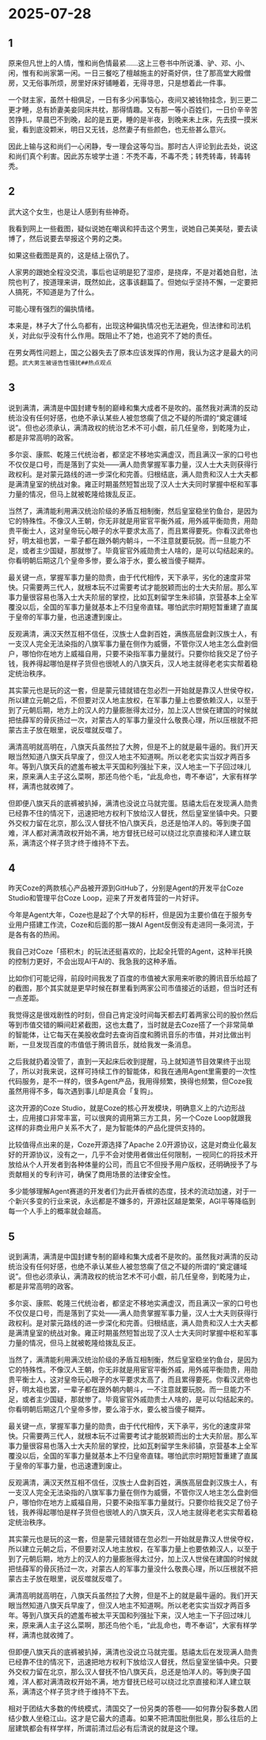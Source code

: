 # 2025-07-28

## 1

原来但凡世上的人情，惟和尚色情最紧……这上三卷书中所说潘、驴、邓、小、闲，惟有和尚家第一闲。一日三餐吃了檀越施主的好斋好供，住了那高堂大殿僧房，又无俗事所烦，房里好床好铺睡着，无得寻思，只是想着此一件事。

一个财主家，虽然十相俱足，一日有多少闲事恼心，夜间又被钱物挂念，到三更二更才睡，总有娇妻美妾同床共枕，那得情趣。又有那一等小百姓们，一日价辛辛苦苦挣扎，早晨巴不到晚，起的是五更，睡的是半夜，到晚来未上床，先去摸一摸米瓮，看到底没颗米，明日又无钱，总然妻子有些颜色，也无些甚么意兴。

因此上输与这和尚们一心闲静，专一理会这等勾当。那时古人评论到此去处，说这和尚们真个利害。因此苏东坡学士道：不秃不毒，不毒不秃；转秃转毒，转毒转秃。

## 2

武大这个女生，也是让人感到有些神奇。

我看到网上一些截图，疑似说她在嘲讽和抨击这个男生，说她自己美美哒，要去读博了，然后说要去举报这个男的之类。

如果这些截图是真的，这是结上宿仇了。

人家男的跟她全程没交流，事后也证明是犯了湿疹，是挠痒，不是对着她自慰，法院也判了，按道理来讲，既然如此，这事该翻篇了。但她似乎坚持不懈，一定要把人搞死，不知道是为了什么。

可能心理有强烈的偏执情绪。

本来是，林子大了什么鸟都有，出现这种偏执情况也无法避免，但法律和司法机关，对此似乎没有什么作用。既阻止不了她，也追究不了她的责任。

在男女两性问题上，国之公器失去了原本应该发挥的作用，我认为这才是最大的问题。`武大男生被诬告性骚扰##热点观点`

## 3

说到满清，满清是中国封建专制的巅峰和集大成者不是吹的。虽然我对满清的反动统治没有任何好感，也绝不承认某些人被忽悠瘸了信之不疑的所谓的“奠定疆域说”。但也必须承认，满清政权的统治艺术不可小觑，前几任皇帝，到乾隆为止，都是非常高明的政客。

多尔衮、康熙、乾隆三代统治者，都坚定不移地实满虚汉，而且满汉一家的口号也不仅仅是口号，而是落到了实处——满人勋贵掌握军事力量，汉人士大夫则获得行政权利。是对蒙元路线的进一步深化和完善。归根结底，满人勋贵和汉人士大夫都是满清皇室的统战对象。雍正时期虽然短暂出现了汉人士大夫同时掌握中枢和军事力量的情况，但马上就被乾隆给拨乱反正。

当然了，满清能利用满汉统治阶级的矛盾互相制衡，然后皇室稳坐钓鱼台，是因为它的特殊性。不像汉人王朝，你无非就是用宦官平衡外戚，用外戚平衡勋贵，用勋贵平衡士人，这对皇帝玩心眼子的水平要求太高了，而且累得要死。你看汉武帝也好，明太祖也罢，一辈子都在跟外朝内朝斗，一不注意就要玩脱。而一旦能力不足，或者主少国疑，那就惨了。毕竟宦官外戚勋贵士人啥的，是可以勾结起来的。你看明朝后期这几个皇帝多惨，要么溶于水，要么被当傻子糊弄。

最关键一点，掌握军事力量的勋贵，由于代代相传，天下承平，劣化的速度非常快。只需要两三代人，就根本玩不过需要考试才能脱颖而出的士大夫阶层。那么军事力量很容易也落入士大夫阶层的掌控，比如瓦剌留学生朱祁镇，京营基本上全军覆没以后，全国的军事力量就基本上不归皇帝直辖。哪怕武宗时期短暂重建了直属于皇帝的军事力量，也迅速遭到废止。

反观满清，满汉天然互相不信任，汉族士人盘剥百姓，满族高层盘剥汉族士人，有一支汉人完全无法染指的八旗军事力量在侧作为威慑，不管你汉人地主怎么盘剥佃户，哪怕你在地方上威福自用，只要不染指军事力量就行。只要你给我交足了份子钱，我养得起哪怕是样子货但也很唬人的八旗天兵，汉人地主就得老老实实帮着稳定统治秩序。

其实蒙元也是玩的这一套，但是蒙元错就错在忽必烈一开始就是靠汉人世侯夺权，所以建立元朝之后，不但要对汉人地主放权，在军事力量上也要依赖汉人，以至于到了元朝后期，地方上的汉人的力量膨胀得太过分，加上汉人世侯在建国的时候就把怯薛军的骨灰扬过一次，对蒙古人的军事力量没什么敬畏心理，所以压根就不把蒙古主子放在眼里，说反噬就反噬了。

满清高明就高明在，八旗天兵虽然拉了大胯，但是不上的就是最牛逼的。我们开天眼当然知道八旗天兵早废了，但汉人地主不知道啊。所以老老实实当奴才两百多年。等到八旗天兵的遮羞布被太平天国和列强扯下来，汉人地主一下子回过味儿来，原来满人主子这么菜啊，那还鸟他个毛，“此乱命也，粤不奉诏”，大家有样学样，满清也就收摊了。

但即便八旗天兵的底裤被扒掉，满清也没说立马就完蛋。慈禧太后在发现满人勋贵已经靠不住的情况下，迅速把地方权利下放给汉人督抚，然后皇室坐镇中央。只要外交权力留在北京，那么汉人督抚不怕八旗天兵，总还是怕洋人的。等到庚子国难，洋人都对满清政权开始不满，地方督抚已经可以绕过北京直接和洋人建立联系，满清这个样子货才终于维持不下去。



## 4

昨天Coze的两款核心产品被开源到GitHub了，分别是Agent的开发平台Coze Studio和管理平台Coze Loop，迎来了开发者阵营的一片好评。

今年是Agent大年，Coze也是起了个大早的标杆，但是因为主要价值在于服务专业用户搭建工作流，Coze和后面的那一拨AI Agent反倒没有走进同一条河流，于是各有各的热闹。

我自己对Coze「搭积木」的玩法还挺喜欢的，比起全托管的Agent，这种半托换的控制力更好，不会出现AI干AI的、我急我的这种矛盾。

比如你们可能记得，前段时间我发了百度的市值被大家用来听歌的腾讯音乐给超了的截图，那个其实就是更早时候在群里看到两家公司市值接近的话题，但当时还有一点差距。

我觉得这是很戏剧性的时刻，但自己肯定没时间每天都去盯着两家公司的股价然后等到市值交错的瞬间赶紧截图，这也太蠢了，当时就是去Coze搭了一个非常简单的智能体，让它每天在美股收盘时去查询百度和腾讯音乐的市值，并对比做出判断，一旦发现百度的市值低于腾讯音乐，就给我发一条消息。

之后我就扔着没管了，直到一天起床后收到提醒，马上就知道节目效果终于出现了，所以对我来说，这样可持续工作的智能体，和我在通用Agent里需要的一次性代码服务，是不一样的，很多Agent产品，我用得频繁，换得也频繁，但Coze我虽然用得不多，每次遇到事儿却是真会「复购」。

这次开源的Coze Studio，就是Coze的核心开发模块，明确意义上的六边形战士，应用接口非常丰富，可以很爽的调用第三方工具，另一个Coze Loop就跟我这样的非商业用户关系不大了，是为智能体的产品化提供支持的。

比较值得点出来的是，Coze开源选择了Apache 2.0开源协议，这是对商业化最友好的开源协议，没有之一，几乎不会对使用者做出任何限制，一视同仁的将技术开放给从个人开发者到各种体量的公司，而且它不但授予用户版权，还明确授予了与贡献相关的专利许可，确保了商用场景的法律安全性。

多少能够理解Agent赛道的开发者们为此开香槟的态度，技术的流动加速，对于一个新兴多变的行业来说，永远都是不嫌多的，开源社区越是繁荣，AGI平等降临到每一个人手上的概率就会越高。



## 5

说到满清，满清是中国封建专制的巅峰和集大成者不是吹的。虽然我对满清的反动统治没有任何好感，也绝不承认某些人被忽悠瘸了信之不疑的所谓的“奠定疆域说”。但也必须承认，满清政权的统治艺术不可小觑，前几任皇帝，到乾隆为止，都是非常高明的政客。

多尔衮、康熙、乾隆三代统治者，都坚定不移地实满虚汉，而且满汉一家的口号也不仅仅是口号，而是落到了实处——满人勋贵掌握军事力量，汉人士大夫则获得行政权利。是对蒙元路线的进一步深化和完善。归根结底，满人勋贵和汉人士大夫都是满清皇室的统战对象。雍正时期虽然短暂出现了汉人士大夫同时掌握中枢和军事力量的情况，但马上就被乾隆给拨乱反正。

当然了，满清能利用满汉统治阶级的矛盾互相制衡，然后皇室稳坐钓鱼台，是因为它的特殊性。不像汉人王朝，你无非就是用宦官平衡外戚，用外戚平衡勋贵，用勋贵平衡士人，这对皇帝玩心眼子的水平要求太高了，而且累得要死。你看汉武帝也好，明太祖也罢，一辈子都在跟外朝内朝斗，一不注意就要玩脱。而一旦能力不足，或者主少国疑，那就惨了。毕竟宦官外戚勋贵士人啥的，是可以勾结起来的。你看明朝后期这几个皇帝多惨，要么溶于水，要么被当傻子糊弄。

最关键一点，掌握军事力量的勋贵，由于代代相传，天下承平，劣化的速度非常快。只需要两三代人，就根本玩不过需要考试才能脱颖而出的士大夫阶层。那么军事力量很容易也落入士大夫阶层的掌控，比如瓦剌留学生朱祁镇，京营基本上全军覆没以后，全国的军事力量就基本上不归皇帝直辖。哪怕武宗时期短暂重建了直属于皇帝的军事力量，也迅速遭到废止。

反观满清，满汉天然互相不信任，汉族士人盘剥百姓，满族高层盘剥汉族士人，有一支汉人完全无法染指的八旗军事力量在侧作为威慑，不管你汉人地主怎么盘剥佃户，哪怕你在地方上威福自用，只要不染指军事力量就行。只要你给我交足了份子钱，我养得起哪怕是样子货但也很唬人的八旗天兵，汉人地主就得老老实实帮着稳定统治秩序。

其实蒙元也是玩的这一套，但是蒙元错就错在忽必烈一开始就是靠汉人世侯夺权，所以建立元朝之后，不但要对汉人地主放权，在军事力量上也要依赖汉人，以至于到了元朝后期，地方上的汉人的力量膨胀得太过分，加上汉人世侯在建国的时候就把怯薛军的骨灰扬过一次，对蒙古人的军事力量没什么敬畏心理，所以压根就不把蒙古主子放在眼里，说反噬就反噬了。

满清高明就高明在，八旗天兵虽然拉了大胯，但是不上的就是最牛逼的。我们开天眼当然知道八旗天兵早废了，但汉人地主不知道啊。所以老老实实当奴才两百多年。等到八旗天兵的遮羞布被太平天国和列强扯下来，汉人地主一下子回过味儿来，原来满人主子这么菜啊，那还鸟他个毛，“此乱命也，粤不奉诏”，大家有样学样，满清也就收摊了。

但即便八旗天兵的底裤被扒掉，满清也没说立马就完蛋。慈禧太后在发现满人勋贵已经靠不住的情况下，迅速把地方权利下放给汉人督抚，然后皇室坐镇中央。只要外交权力留在北京，那么汉人督抚不怕八旗天兵，总还是怕洋人的。等到庚子国难，洋人都对满清政权开始不满，地方督抚已经可以绕过北京直接和洋人建立联系，满清这个样子货才终于维持不下去。


相对于团结大多数的传统模式，清国交了一份另类的答卷——如何靠分裂多数人团结少数人坐稳江山。这才是它最大的遗毒。如果不把清国批倒批臭，那么往后的上层建筑都会有样学样，所谓前清过后必有后清说的就是这个理。


